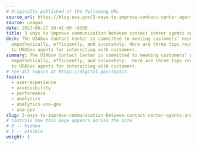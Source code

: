 ```yaml
---
# Originally published at the following URL
source_url: https://blog.usa.gov/3-ways-to-improve-contact-center-agents-and-customers-communication
source: usagov
date: 2023-06-27 10:41:00 -0500
title: 3 ways to improve communication between contact center agents and customers
deck: The USAGov Contact Center is committed to meeting customers’ needs
  empathetically, efficiently, and accurately. Here are three tips recommended
  to USAGov agents for interacting with customers.
summary: The USAGov Contact Center is committed to meeting customers’ needs
  empathetically, efficiently, and accurately.  Here are three tips recommended
  to USAGov agents for interacting with customers.
# See all topics at https://digital.gov/topics
topics:
  - user-experience
  - accessibility
  - performance
  - analytics
  - analytics-usa-gov
  - usa-gov
slug: 3-ways-to-improve-communication-between-contact-center-agents-and-customers
# Controls how this page appears across the site
# 0 -- hidden
# 1 -- visible
weight: 1
---
```

